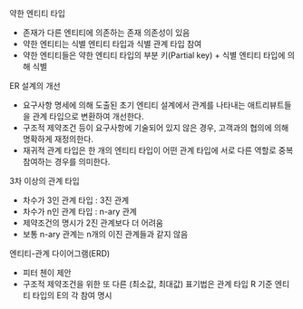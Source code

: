 약한 엔티티 타입
- 존재가 다른 엔티티에 의존하는 존재 의존성이 있음
- 약한 엔티티는 식별 엔티티 타입과 식별 관계 타입 참여
- 약한 엔티티들은 약한 엔티티 타입의 부분 키(Partial key) + 식별 엔티티 타입에 의해 식별

ER 설계의 개선
- 요구사항 명세에 의해 도출된 초기 엔티티 설계에서 관계를 나타내는 애트리뷰트들을 관계 타입으로 변환하여 개선한다.
- 구조적 제약조건 등이 요구사항에 기술되어 있지 않은 경우, 고객과의 협의에 의해 명확하게 재정의한다.
- 재귀적 관계 타입은 한 개의 엔티티 타입이 어떤 관계 타입에 서로 다른 역할로 중복 참여하는 경우를 의미한다.

3차 이상의 관계 타입
- 차수가 3인 관계 타입 : 3진 관계
- 차수가 n인 관계 타입 : n-ary 관계
- 제약조건의 명시가 2진 관계보다 더 어려움
- 보통 n-ary 관계는 n개의 이진 관계들과 같지 않음

엔티티-관계 다이어그램(ERD)
- 피터 첸이 제안
- 구조적 제약조건을 위한 또 다른 (최소값, 최대값) 표기법은 관계 타입 R 기준 엔티티 타입의 E의 각 참여 명시
